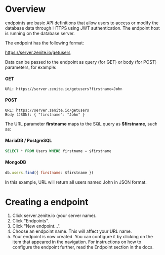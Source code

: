 # Overview

endpoints are basic API definitions that allow users to access or modify the database data through HTTPS using JWT authentication. The endpoint host is running on the database server.

The endpoint has the following format:

https://server.zenite.io/getusers

Data can be passed to the endpoint as query (for GET) or body (for POST) parameters, for example:

#### GET
```
URL: https://server.zenite.io/getusers?firstname=John
```

#### POST
```
URL: https://server.zenite.io/getusers
Body (JSON): { "firstname": "John" }
```

The URL parameter **firstname** maps to the SQL query as **$firstname**, such as:

#### MariaDB / PostgreSQL
```sql
SELECT * FROM Users WHERE firstname = $firstname
```

#### MongoDB
```javascript
db.users.find({ firstname: $firstname })
```

In this example, URL will return all users named John in JSON format.

# Creating a endpoint

1. Click server.zenite.io (your server name).
2. Click "Endpoints".
3. Click "New endpoint...".
4. Choose an endpoint name. This will affect your URL name.
5. Your endpoint is now created. You can configure it by clicking on the item that appeared in the navigation. For instructions on how to configure the endpoint further, read the Endpoint section in the docs.
